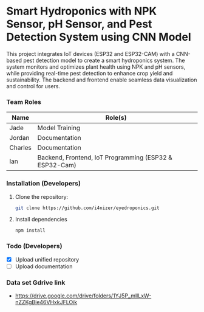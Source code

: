 # Smart Hydroponics with NPK Sensor, pH Sensor, and Pest Detection System using CNN Model

This project integrates IoT devices (ESP32 and ESP32-CAM) with a CNN-based pest detection model to create a smart hydroponics system. The system monitors and optimizes plant health using NPK and pH sensors, while providing real-time pest detection to enhance crop yield and sustainability. The backend and frontend enable seamless data visualization and control for users.

### Team Roles

| Name    | Role(s)                                                |
| ------- | ------------------------------------------------------ |
| Jade    | Model Training                                         |
| Jordan  | Documentation                                          |
| Charles | Documentation                                          |
| Ian     | Backend, Frontend, IoT Programming (ESP32 & ESP32-Cam) |

### Installation (Developers)

1.  Clone the repository:
    ```bash
    git clone https://github.com/i4nizer/eyedroponics.git
    ```
2.  Install dependencies
    ```bash
    npm install
    ```

### Todo (Developers)

-   [x] Upload unified repository
-   [ ] Upload documentation

### Data set Gdrive link
- https://drive.google.com/drive/folders/1YJ5P_mllLxW-nZZKgBie46VHxkJFLOik
